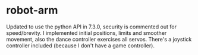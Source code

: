 # robot-arm
Updated to use the python API in 7.3.0, security is commented out for speed/brevity. I implemented initial positions, limits and smoother movement, also the dance controller exercises all servos. There's a joystick controller included (because I don't have a game controller).
